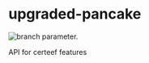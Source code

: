 # upgraded-pancake
![branch parameter.](https://github.com/canatac/upgraded-pancake/workflows/grading.yml/badge.svg?branch=master)

API for certeef features
